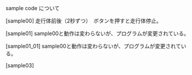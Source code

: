 sample code について

[sample00]
走行体前後（2秒ずつ）　ボタンを押すと走行体停止。

[sample01]
sample00と動作は変わらないが、プログラムが変更されている。

[sample01_01]
sample00と動作は変わらないが、プログラムが変更されている。

[sample03]


